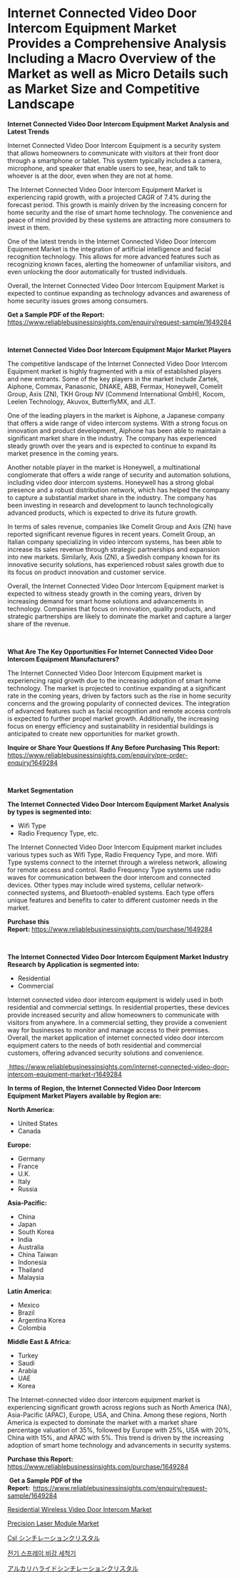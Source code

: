<p><h1>Internet Connected Video Door Intercom Equipment Market Provides a Comprehensive Analysis Including a Macro Overview of the Market as well as Micro Details such as Market Size and Competitive Landscape</h1></p><p><strong>Internet Connected Video Door Intercom Equipment Market Analysis and Latest Trends</strong></p>
<p><p>Internet Connected Video Door Intercom Equipment is a security system that allows homeowners to communicate with visitors at their front door through a smartphone or tablet. This system typically includes a camera, microphone, and speaker that enable users to see, hear, and talk to whoever is at the door, even when they are not at home.</p><p>The Internet Connected Video Door Intercom Equipment Market is experiencing rapid growth, with a projected CAGR of 7.4% during the forecast period. This growth is mainly driven by the increasing concern for home security and the rise of smart home technology. The convenience and peace of mind provided by these systems are attracting more consumers to invest in them.</p><p>One of the latest trends in the Internet Connected Video Door Intercom Equipment Market is the integration of artificial intelligence and facial recognition technology. This allows for more advanced features such as recognizing known faces, alerting the homeowner of unfamiliar visitors, and even unlocking the door automatically for trusted individuals.</p><p>Overall, the Internet Connected Video Door Intercom Equipment Market is expected to continue expanding as technology advances and awareness of home security issues grows among consumers.</p></p>
<p><strong>Get a Sample PDF of the Report:&nbsp;</strong> <a href="https://www.reliablebusinessinsights.com/enquiry/request-sample/1649284">https://www.reliablebusinessinsights.com/enquiry/request-sample/1649284</a></p>
<p>&nbsp;</p>
<p><strong>Internet Connected Video Door Intercom Equipment Major Market Players</strong></p>
<p><p>The competitive landscape of the Internet Connected Video Door Intercom Equipment market is highly fragmented with a mix of established players and new entrants. Some of the key players in the market include Zartek, Aiphone, Commax, Panasonic, DNAKE, ABB, Fermax, Honeywell, Comelit Group, Axis (ZN), TKH Group NV (Commend International GmbH), Kocom, Leelen Technology, Akuvox, ButterflyMX, and JLT.</p><p>One of the leading players in the market is Aiphone, a Japanese company that offers a wide range of video intercom systems. With a strong focus on innovation and product development, Aiphone has been able to maintain a significant market share in the industry. The company has experienced steady growth over the years and is expected to continue to expand its market presence in the coming years.</p><p>Another notable player in the market is Honeywell, a multinational conglomerate that offers a wide range of security and automation solutions, including video door intercom systems. Honeywell has a strong global presence and a robust distribution network, which has helped the company to capture a substantial market share in the industry. The company has been investing in research and development to launch technologically advanced products, which is expected to drive its future growth.</p><p>In terms of sales revenue, companies like Comelit Group and Axis (ZN) have reported significant revenue figures in recent years. Comelit Group, an Italian company specializing in video intercom systems, has been able to increase its sales revenue through strategic partnerships and expansion into new markets. Similarly, Axis (ZN), a Swedish company known for its innovative security solutions, has experienced robust sales growth due to its focus on product innovation and customer service.</p><p>Overall, the Internet Connected Video Door Intercom Equipment market is expected to witness steady growth in the coming years, driven by increasing demand for smart home solutions and advancements in technology. Companies that focus on innovation, quality products, and strategic partnerships are likely to dominate the market and capture a larger share of the revenue.</p></p>
<p>&nbsp;</p>
<p><strong>What Are The Key Opportunities For Internet Connected Video Door Intercom Equipment Manufacturers?</strong></p>
<p><p>The Internet Connected Video Door Intercom Equipment market is experiencing rapid growth due to the increasing adoption of smart home technology. The market is projected to continue expanding at a significant rate in the coming years, driven by factors such as the rise in home security concerns and the growing popularity of connected devices. The integration of advanced features such as facial recognition and remote access controls is expected to further propel market growth. Additionally, the increasing focus on energy efficiency and sustainability in residential buildings is anticipated to create new opportunities for market growth.</p></p>
<p><strong>Inquire or Share Your Questions If Any Before Purchasing This Report:</strong> <a href="https://www.reliablebusinessinsights.com/enquiry/pre-order-enquiry/1649284">https://www.reliablebusinessinsights.com/enquiry/pre-order-enquiry/1649284</a></p>
<p>&nbsp;</p>
<p><strong>Market Segmentation</strong></p>
<p><strong>The Internet Connected Video Door Intercom Equipment Market Analysis by types is segmented into:</strong></p>
<p><ul><li>Wifi Type</li><li>Radio Frequency Type, etc.</li></ul></p>
<p><p>The Internet Connected Video Door Intercom Equipment market includes various types such as Wifi Type, Radio Frequency Type, and more. Wifi Type systems connect to the internet through a wireless network, allowing for remote access and control. Radio Frequency Type systems use radio waves for communication between the door intercom and connected devices. Other types may include wired systems, cellular network-connected systems, and Bluetooth-enabled systems. Each type offers unique features and benefits to cater to different customer needs in the market.</p></p>
<p><strong>Purchase this Report:&nbsp;</strong><a href="https://www.reliablebusinessinsights.com/purchase/1649284">https://www.reliablebusinessinsights.com/purchase/1649284</a></p>
<p>&nbsp;</p>
<p><strong>The Internet Connected Video Door Intercom Equipment Market Industry Research by Application is segmented into:</strong></p>
<p><ul><li>Residential</li><li>Commercial</li></ul></p>
<p><p>Internet connected video door intercom equipment is widely used in both residential and commercial settings. In residential properties, these devices provide increased security and allow homeowners to communicate with visitors from anywhere. In a commercial setting, they provide a convenient way for businesses to monitor and manage access to their premises. Overall, the market application of internet connected video door intercom equipment caters to the needs of both residential and commercial customers, offering advanced security solutions and convenience.</p></p>
<p><a href="https://www.reliablebusinessinsights.com/internet-connected-video-door-intercom-equipment-market-r1649284">&nbsp;https://www.reliablebusinessinsights.com/internet-connected-video-door-intercom-equipment-market-r1649284</a></p>
<p><strong>In terms of Region, the Internet Connected Video Door Intercom Equipment Market Players available by Region are:</strong></p>
<p>
    <p> <strong> North America: </strong>
        <ul>
            <li>United States</li>
            <li>Canada</li>
        </ul>
        </p> 
    <p> <strong> Europe: </strong>
        <ul>
            <li>Germany</li>
            <li>France</li>
            <li>U.K.</li>
            <li>Italy</li>
            <li>Russia</li>
        </ul>
        </p> 
    <p> <strong> Asia-Pacific: </strong>
        <ul>
            <li>China</li>
            <li>Japan</li>
            <li>South Korea</li>
            <li>India</li>
            <li>Australia</li>
            <li>China Taiwan</li>
            <li>Indonesia</li>
            <li>Thailand</li>
            <li>Malaysia</li>
        </ul>
        </p> 
    <p> <strong> Latin America: </strong>
        <ul>
            <li>Mexico</li>
            <li>Brazil</li>
            <li>Argentina Korea</li>
            <li>Colombia</li>
        </ul>
        </p> 
    <p> <strong> Middle East & Africa: </strong>
        <ul>
            <li>Turkey</li>
            <li>Saudi</li>
            <li>Arabia</li>
            <li>UAE</li>
            <li>Korea</li>
        </ul>
    </p>
    </p>
<p><p>The Internet-connected video door intercom equipment market is experiencing significant growth across regions such as North America (NA), Asia-Pacific (APAC), Europe, USA, and China. Among these regions, North America is expected to dominate the market with a market share percentage valuation of 35%, followed by Europe with 25%, USA with 20%, China with 15%, and APAC with 5%. This trend is driven by the increasing adoption of smart home technology and advancements in security systems.</p></p>
<p><strong>Purchase this Report: </strong><a href="https://www.reliablebusinessinsights.com/purchase/1649284">https://www.reliablebusinessinsights.com/purchase/1649284</a></p>
<p>&nbsp;<strong>Get a Sample PDF of the Report:&nbsp;&nbsp;</strong><a href="https://www.reliablebusinessinsights.com/enquiry/request-sample/1649284">https://www.reliablebusinessinsights.com/enquiry/request-sample/1649284</a></p>
<p><strong></strong></p>
<p><p><a href="https://github.com/Whitneyboyettebo9kiw7yr13/Market-Research-Report-List-2/blob/main/residential-wireless-video-door-intercom-market.md">Residential Wireless Video Door Intercom Market</a></p><p><a href="https://issuu.com/reportprime-2/docs/precision-laser-module-market-size-2030.pptx">Precision Laser Module Market</a></p><p><a href="https://github.com/xnljig2898992/Market-Research-Report-List-2/blob/main/9224909109144.md">CsI シンチレーションクリスタル</a></p><p><a href="https://github.com/rsg307664904/Market-Research-Report-List-2/blob/main/3832609104038.md">전기 스프레이 비강 세척기</a></p><p><a href="https://github.com/ChloeConn27/Market-Research-Report-List-1/blob/main/5991337109143.md">アルカリハライドシンチレーションクリスタル</a></p></p>